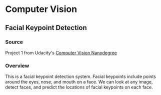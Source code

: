 # Computer Vision

## Facial Keypoint Detection

### Source

Project 1 from Udacity's [Computer Vision Nanodegree](https://www.udacity.com/course/computer-vision-nanodegree--nd891)

### Overview

This is a facial keypoint detection system. Facial keypoints include points around the eyes, nose, and mouth on a face. We can look at any image, detect faces, and predict the locations of facial keypoints on each face.
